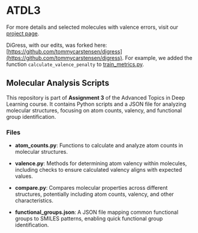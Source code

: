 # ATDL3

For more details and selected molecules with valence errors, visit our [project page](https://tommycarstensen.com/atdl2024/assignment3/).

DiGress, with our edits, was forked here: [https://github.com/tommycarstensen/digress](https://github.com/tommycarstensen/digress). For example, we added the function `calculate_valence_penalty` to [train_metrics.py](https://github.com/tommycarstensen/DiGress/blob/main/src/metrics/train_metrics.py).

## Molecular Analysis Scripts

This repository is part of **Assignment 3** of the Advanced Topics in Deep Learning course. It contains Python scripts and a JSON file for analyzing molecular structures, focusing on atom counts, valency, and functional group identification.

### Files

- **atom_counts.py**: Functions to calculate and analyze atom counts in molecular structures.

- **valence.py**: Methods for determining atom valency within molecules, including checks to ensure calculated valency aligns with expected values.

- **compare.py**: Compares molecular properties across different structures, potentially including atom counts, valency, and other characteristics.

- **functional_groups.json**: A JSON file mapping common functional groups to SMILES patterns, enabling quick functional group identification.


